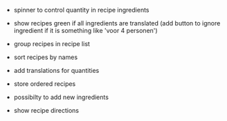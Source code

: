 - spinner to control quantity in recipe ingredients
- show recipes green if all ingredients are translated (add button to ignore ingredient if it is something like 'voor 4 personen')
- group recipes in recipe list
- sort recipes by names

- add translations for quantities
- store ordered recipes
- possibilty to add new ingredients

- show recipe directions

